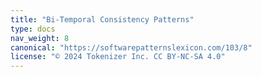 ```yaml
---
title: "Bi-Temporal Consistency Patterns"
type: docs
nav_weight: 8
canonical: "https://softwarepatternslexicon.com/103/8"
license: "© 2024 Tokenizer Inc. CC BY-NC-SA 4.0"
---
```

